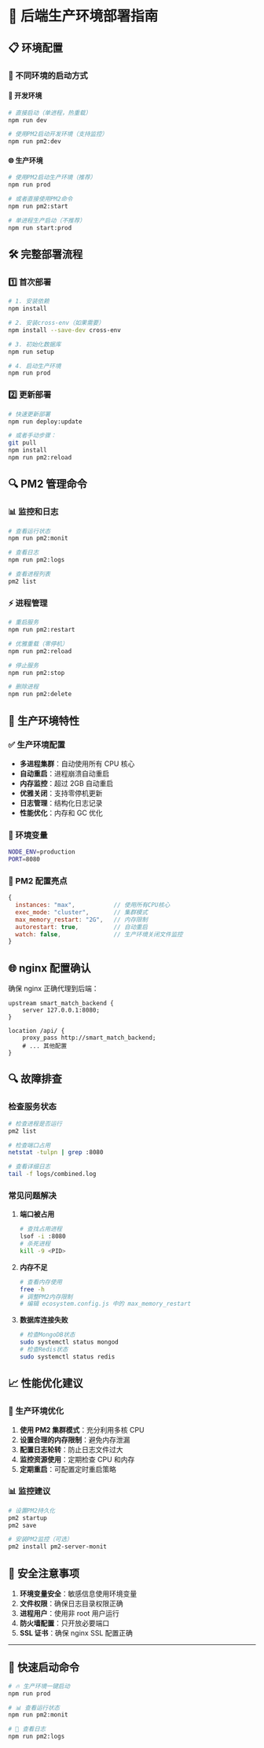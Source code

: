 # 🚀 后端生产环境部署指南

## 📋 环境配置

### 🎯 不同环境的启动方式

#### 🔧 开发环境

```bash
# 直接启动（单进程，热重载）
npm run dev

# 使用PM2启动开发环境（支持监控）
npm run pm2:dev
```

#### 🌐 生产环境

```bash
# 使用PM2启动生产环境（推荐）
npm run prod

# 或者直接使用PM2命令
npm run pm2:start

# 单进程生产启动（不推荐）
npm run start:prod
```

## 🛠️ 完整部署流程

### 1️⃣ 首次部署

```bash
# 1. 安装依赖
npm install

# 2. 安装cross-env（如果需要）
npm install --save-dev cross-env

# 3. 初始化数据库
npm run setup

# 4. 启动生产环境
npm run prod
```

### 2️⃣ 更新部署

```bash
# 快速更新部署
npm run deploy:update

# 或者手动步骤：
git pull
npm install
npm run pm2:reload
```

## 🔍 PM2 管理命令

### 📊 监控和日志

```bash
# 查看运行状态
npm run pm2:monit

# 查看日志
npm run pm2:logs

# 查看进程列表
pm2 list
```

### ⚡ 进程管理

```bash
# 重启服务
npm run pm2:restart

# 优雅重载（零停机）
npm run pm2:reload

# 停止服务
npm run pm2:stop

# 删除进程
npm run pm2:delete
```

## 🎯 生产环境特性

### ✅ 生产环境配置

- **多进程集群**：自动使用所有 CPU 核心
- **自动重启**：进程崩溃自动重启
- **内存监控**：超过 2GB 自动重启
- **优雅关闭**：支持零停机更新
- **日志管理**：结构化日志记录
- **性能优化**：内存和 GC 优化

### 📝 环境变量

```bash
NODE_ENV=production
PORT=8080
```

### 🔧 PM2 配置亮点

```javascript
{
  instances: "max",           // 使用所有CPU核心
  exec_mode: "cluster",       // 集群模式
  max_memory_restart: "2G",   // 内存限制
  autorestart: true,          // 自动重启
  watch: false,               // 生产环境关闭文件监控
}
```

## 🌐 nginx 配置确认

确保 nginx 正确代理到后端：

```nginx
upstream smart_match_backend {
    server 127.0.0.1:8080;
}

location /api/ {
    proxy_pass http://smart_match_backend;
    # ... 其他配置
}
```

## 🔍 故障排查

### 检查服务状态

```bash
# 检查进程是否运行
pm2 list

# 检查端口占用
netstat -tulpn | grep :8080

# 查看详细日志
tail -f logs/combined.log
```

### 常见问题解决

1. **端口被占用**

   ```bash
   # 查找占用进程
   lsof -i :8080
   # 杀死进程
   kill -9 <PID>
   ```

2. **内存不足**

   ```bash
   # 查看内存使用
   free -h
   # 调整PM2内存限制
   # 编辑 ecosystem.config.js 中的 max_memory_restart
   ```

3. **数据库连接失败**
   ```bash
   # 检查MongoDB状态
   sudo systemctl status mongod
   # 检查Redis状态
   sudo systemctl status redis
   ```

## 📈 性能优化建议

### 🚀 生产环境优化

1. **使用 PM2 集群模式**：充分利用多核 CPU
2. **设置合理的内存限制**：避免内存泄漏
3. **配置日志轮转**：防止日志文件过大
4. **监控资源使用**：定期检查 CPU 和内存
5. **定期重启**：可配置定时重启策略

### 📊 监控建议

```bash
# 设置PM2持久化
pm2 startup
pm2 save

# 安装PM2监控（可选）
pm2 install pm2-server-monit
```

## 🔐 安全注意事项

1. **环境变量安全**：敏感信息使用环境变量
2. **文件权限**：确保日志目录权限正确
3. **进程用户**：使用非 root 用户运行
4. **防火墙配置**：只开放必要端口
5. **SSL 证书**：确保 nginx SSL 配置正确

---

## 🎉 快速启动命令

```bash
# 🔥 生产环境一键启动
npm run prod

# 📊 查看运行状态
npm run pm2:monit

# 📝 查看日志
npm run pm2:logs
```
